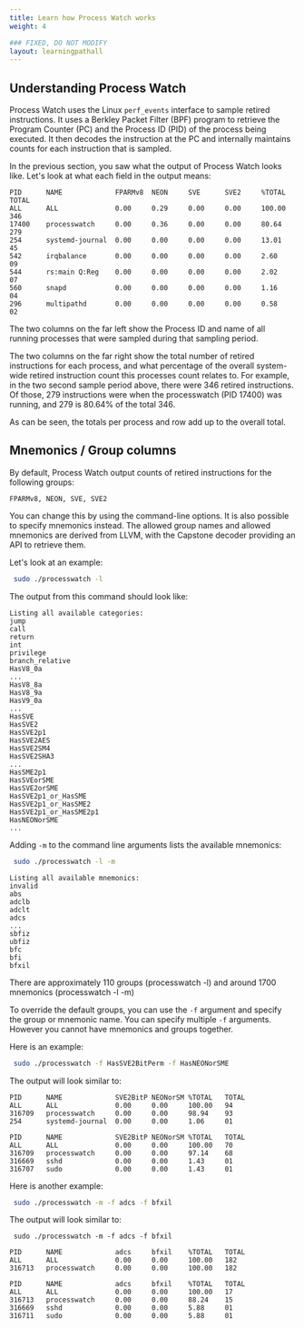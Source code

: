 ```yaml
---
title: Learn how Process Watch works
weight: 4

### FIXED, DO NOT MODIFY
layout: learningpathall
---
```


## Understanding Process Watch
Process Watch uses the Linux `perf_events` interface to sample retired instructions. It uses a Berkley Packet Filter (BPF) program to retrieve the Program Counter (PC) and the Process ID (PID) of the process being executed. It then decodes the instruction at the PC and internally maintains counts for each instruction that is sampled.

In the previous section, you saw what the output of Process Watch looks like. Let's look at what each field in the output means:

```output
PID      NAME             FPARMv8  NEON     SVE      SVE2     %TOTAL   TOTAL
ALL      ALL              0.00     0.29     0.00     0.00     100.00   346
17400    processwatch     0.00     0.36     0.00     0.00     80.64    279
254      systemd-journal  0.00     0.00     0.00     0.00     13.01    45
542      irqbalance       0.00     0.00     0.00     0.00     2.60     09
544      rs:main Q:Reg    0.00     0.00     0.00     0.00     2.02     07
560      snapd            0.00     0.00     0.00     0.00     1.16     04
296      multipathd       0.00     0.00     0.00     0.00     0.58     02
```

The two columns on the far left show the Process ID and name of all running processes that were sampled during that sampling period.

The two columns on the far right show the total number of retired instructions for each process, and what percentage of the overall system-wide retired instruction count this processes count relates to. For example, in the two second sample period above, there were 346 retired instructions. Of those, 279 instructions were when the processwatch (PID 17400) was running, and 279 is 80.64% of the total 346.

As can be seen, the totals per process and row add up to the overall total.

## Mnemonics / Group columns
By default, Process Watch output counts of retired instructions for the following groups:

```output
FPARMv8, NEON, SVE, SVE2
```

You can change this by using the command-line options. It is also possible to specify mnemonics instead. The allowed group names and allowed mnemonics are derived from LLVM, with the Capstone decoder providing an API to retrieve them.

Let's look at an example:
```bash
 sudo ./processwatch -l
```
The output from this command should look like:
```output
Listing all available categories:
jump
call
return
int
privilege
branch_relative
HasV8_0a
...
HasV8_8a
HasV8_9a
HasV9_0a
...
HasSVE
HasSVE2
HasSVE2p1
HasSVE2AES
HasSVE2SM4
HasSVE2SHA3
...
HasSME2p1
HasSVEorSME
HasSVE2orSME
HasSVE2p1_or_HasSME
HasSVE2p1_or_HasSME2
HasSVE2p1_or_HasSME2p1
HasNEONorSME
...
```

Adding `-m` to the command line arguments lists the available mnemonics:

```bash
 sudo ./processwatch -l -m
```
```output
Listing all available mnemonics:
invalid
abs
adclb
adclt
adcs
...
sbfiz
ubfiz
bfc
bfi
bfxil
```

There are approximately 110 groups (processwatch -l) and around 1700 mnemonics (processwatch -l -m)

To override the default groups, you can use the `-f` argument and specify the group or mnemonic name. You can specify multiple `-f` arguments. However you cannot have mnemonics and groups together.

Here is an example:

```bash
 sudo ./processwatch -f HasSVE2BitPerm -f HasNEONorSME
```
The output will look similar to:
```output
PID      NAME             SVE2BitP NEONorSM %TOTAL   TOTAL
ALL      ALL              0.00     0.00     100.00   94
316709   processwatch     0.00     0.00     98.94    93
254      systemd-journal  0.00     0.00     1.06     01

PID      NAME             SVE2BitP NEONorSM %TOTAL   TOTAL
ALL      ALL              0.00     0.00     100.00   70
316709   processwatch     0.00     0.00     97.14    68
316669   sshd             0.00     0.00     1.43     01
316707   sudo             0.00     0.00     1.43     01
```

Here is another example:

```bash
 sudo ./processwatch -m -f adcs -f bfxil
```
The output will look similar to:

```output
 sudo ./processwatch -m -f adcs -f bfxil

PID      NAME             adcs     bfxil    %TOTAL   TOTAL
ALL      ALL              0.00     0.00     100.00   182
316713   processwatch     0.00     0.00     100.00   182

PID      NAME             adcs     bfxil    %TOTAL   TOTAL
ALL      ALL              0.00     0.00     100.00   17
316713   processwatch     0.00     0.00     88.24    15
316669   sshd             0.00     0.00     5.88     01
316711   sudo             0.00     0.00     5.88     01
```
